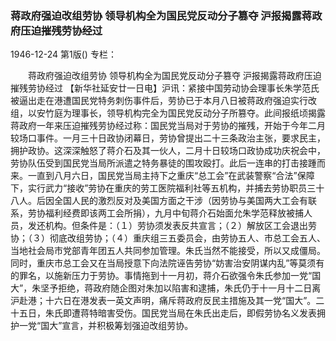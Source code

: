 ### 蒋政府强迫改组劳协  领导机构全为国民党反动分子篡夺  沪报揭露蒋政府压迫摧残劳协经过

1946-12-24
第1版()
专栏：

　　蒋政府强迫改组劳协
    领导机构全为国民党反动分子篡夺
    沪报揭露蒋政府压迫摧残劳协经过
    【新华社延安廿一日电】沪讯：紧接中国劳动协会理事长朱学范氏被逼出走在港遭国民党特务刺伤事件后，劳协已于本月八日被蒋政府强迫实行改组，以安竹庭为理事长，领导机构完全为国民党反动分子所篡夺。此间报纸顷揭露蒋政府一年来压迫摧残劳协经过称：国民党当局对于劳协的摧残，开始于今年二月较场口事件。一月三十日政协闭幕日，劳协曾提出二十三条政治主张，要求民主，拥护政协。这深深触怒了蒋介石及其一伙人，二月十日较场口政协成功庆祝会中，劳协队伍受到国民党当局所派遣之特务暴徒的围攻殴打。此后一连串的打击接踵而来。一直到八月六日，国民党当局主持下之重庆“总工会”在武装警察“合法”保障下，实行武力“接收”劳协在重庆的劳工医院福利社等五机构，并捕去劳协职员三十八人。后因全国人民的激烈反对及美国方面之干涉（因劳协与美国两大工会有联系，劳协福利经费即该两工会所捐），九月中旬蒋介石始面允朱学范释放被捕人员，发还机构。但条件是：（１）劳协须发表反共宣言；（２）解放区工会退出劳协；（３）彻底改组劳协；（４）重庆组三五委员会，由劳协五人、市总工会五人、当地社会局市党部青年团五人共同参加管理。朱氏当然不能接受，所以又成僵局。同时，重庆市总工会又在当局授意下向法院诬告劳协“妨害治安阴谋内乱”等莫须有的罪名，以施新压力于劳协。事情拖到十一月初，蒋介石欲强令朱氏参加一党“国大”，朱坚予拒绝，蒋政府随企图对朱加以陷害和逮捕，朱氏仍于十一月十二日离沪赴港；十六日在港发表一英文声明，痛斥蒋政府反民主措施及其一党“国大”。二十五日，朱氏即遭蒋特暗害受伤。国民党当局在朱氏出走后，即假劳协名义发表拥护一党“国大”宣言，并积极筹划强迫改组劳协。
